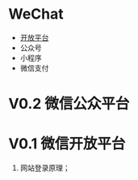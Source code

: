 # WeChat

* [开放平台](/solution/she-ji-yu-jia-gou/wechat/wei-xin-kai-fang-ping-tai.md)
* 公众号
* 小程序
* 微信支付

# V0.2 微信公众平台


# V0.1 微信开放平台

1. 网站登录原理；